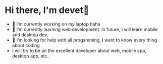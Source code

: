 # Hi there, I'm devet👋


- 🔭 I’m currently working on my laptop haha
- 🌱 I’m currently learning web development. In future, I will learn mobile and desktop dev.
- 🤔 I’m looking for help with all progamming. I want to know every thing about coding
- I will try to be an the excellent developer about web, mobile app, desktop app, etc..
